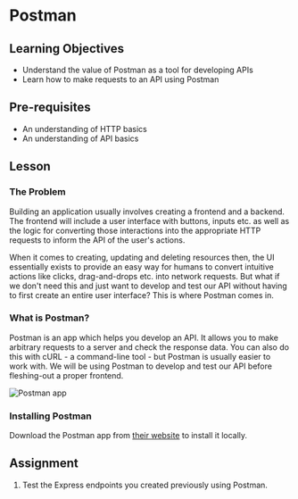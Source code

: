 # Postman

## Learning Objectives

- Understand the value of Postman as a tool for developing APIs
- Learn how to make requests to an API using Postman

## Pre-requisites

- An understanding of HTTP basics
- An understanding of API basics

## Lesson

### The Problem

Building an application usually involves creating a frontend and a backend. The frontend will include a user interface with buttons, inputs etc. as well as the logic for converting those interactions into the appropriate HTTP requests to inform the API of the user's actions.

When it comes to creating, updating and deleting resources then, the UI essentially exists to provide an easy way for humans to convert intuitive actions like clicks, drag-and-drops etc. into network requests. But what if we don't need this and just want to develop and test our API without having to first create an entire user interface? This is where Postman comes in.

### What is Postman?

Postman is an app which helps you develop an API. It allows you to make arbitrary requests to a server and check the response data. You can also do this with cURL - a command-line tool - but Postman is usually easier to work with. We will be using Postman to develop and test our API before fleshing-out a proper frontend.

![Postman app](https://user-images.githubusercontent.com/44523714/118104984-bb7dfe80-b3d3-11eb-9f29-8e51006ea770.png)

### Installing Postman

Download the Postman app from [their website](https://www.postman.com/downloads/) to install it locally.

## Assignment

1. Test the Express endpoints you created previously using Postman.


